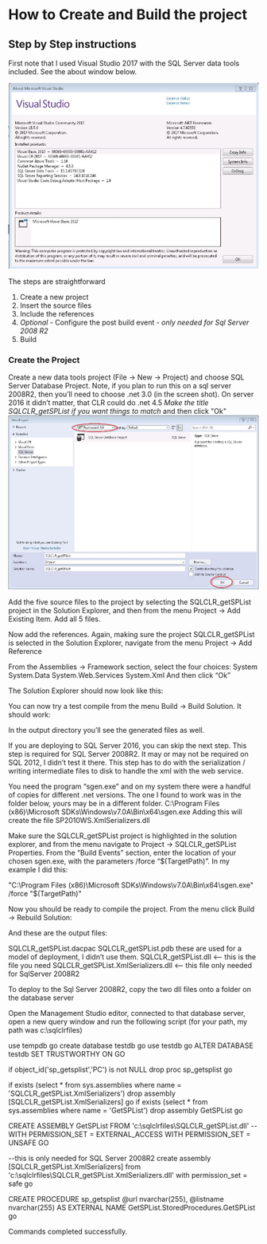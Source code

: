 # How to Create and Build the project
## Step by Step instructions


First note that I used Visual Studio 2017 with the SQL Server data tools included. See the about window below.

![](https://raw.githubusercontent.com/matt-jk/SQLCLR_getSPList/master/images/VS_help_about.jpg "Visual Studio About")

The steps are straightforward
1. Create a new project
2. Insert the source files
3. Include the references
4. *Optional* - Configure the post build event - *only needed for Sql Server 2008 R2*
5. Build

### Create the Project
Create a new data tools project (File -> New -> Project) and choose SQL Server Database Project.  Note, if you plan to run this on a sql server 2008R2, then you’ll need to choose .net 3.0 (in the screen shot).  On server 2016 it didn’t matter, that CLR could do .net 4.5  *Make the title SQLCLR_getSPList if you want things to match* and then click "Ok"
![](https://raw.githubusercontent.com/matt-jk/SQLCLR_getSPList/master/images/new_project.jpg "New Project")


Add the five source files to the project by selecting the SQLCLR_getSPList project in the Solution Explorer, and then from the menu Project -> Add Existing Item.  Add all 5 files.

Now add the references.  Again, making sure the project SQLCLR_getSPList is selected in the Solution Explorer, navigate from the menu Project -> Add Reference

From the Assemblies -> Framework section, select the four choices:
System
System.Data
System.Web.Services
System.Xml
And then click “Ok”

The Solution Explorer should now look like this:

You can now try a test compile from the menu Build -> Build Solution.  It should work:

In the output directory you’ll see the generated files as well.



If you are deploying to SQL Server 2016, you can skip the next step.  This step is required for SQL Server 2008R2.  It may or may not be required on SQL 2012, I didn’t test it there.  This step has to do with the serialization / writing intermediate files to disk to handle the xml with the web service.

You need the program “sgen.exe” and on my system there were a handful of copies for different .net versions.  The one I found to work was in the folder below, yours may be in a different folder.
C:\Program Files (x86)\Microsoft SDKs\Windows\v7.0A\Bin\x64\sgen.exe
Adding this will create the file SP2010WS.XmlSerializers.dll

Make sure the SQLCLR_getSPList project is highlighted in the solution explorer, and from the menu navigate to Project -> SQLCLR_getSPList Properties.  From the “Build Events” section, enter the location of your chosen sgen.exe, with the parameters /force “$(TargetPath)”.  In my example I did this:

"C:\Program Files (x86)\Microsoft SDKs\Windows\v7.0A\Bin\x64\sgen.exe" /force "$(TargetPath)"


Now you should be ready to compile the project.  From the menu click Build -> Rebuild Solution:

And these are the output files:

SQLCLR_getSPList.dacpac
SQLCLR_getSPList.pdb
these are used for a model of deployment, I didn’t use them.
SQLCLR_getSPList.dll  <-- this is the file you need
SQLCLR_getSPList.XmlSerializers.dll <-- this file only needed for SqlServer 2008R2


To deploy to the Sql Server 2008R2, copy the two dll files onto a folder on the database server

Open the Management Studio editor, connected to that database server, open a new query window and run the following script (for your path, my path was c:\sqlclrfiles)

use tempdb
go
create database testdb
go
use testdb
go
ALTER DATABASE testdb
SET TRUSTWORTHY ON
GO

if object_id('sp_getsplist','PC') is not NULL
  drop proc sp_getsplist
go

if exists (select * from sys.assemblies where name = 'SQLCLR_getSPList.XmlSerializers')
  drop assembly [SQLCLR_getSPList.XmlSerializers]
go
if exists (select * from sys.assemblies where name = 'GetSPList')
  drop assembly GetSPList
go

CREATE ASSEMBLY GetSPList
FROM 'c:\sqlclrfiles\SQLCLR_getSPList.dll'
--WITH PERMISSION_SET = EXTERNAL_ACCESS
WITH PERMISSION_SET = UNSAFE
GO

--this is only needed for SQL Server 2008R2
create assembly [SQLCLR_getSPList.XmlSerializers]
from 'c:\sqlclrfiles\SQLCLR_getSPList.XmlSerializers.dll'
with permission_set = safe
go

CREATE PROCEDURE sp_getsplist
  @url nvarchar(255), @listname nvarchar(255)
AS
EXTERNAL NAME GetSPList.StoredProcedures.GetSPList
go



Commands completed successfully.













